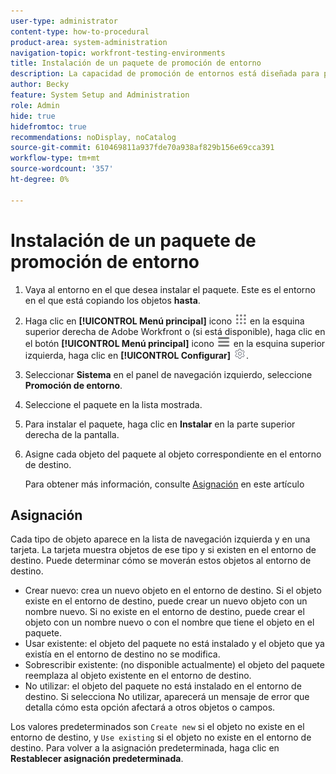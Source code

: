 ```yaml
---
user-type: administrator
content-type: how-to-procedural
product-area: system-administration
navigation-topic: workfront-testing-environments
title: Instalación de un paquete de promoción de entorno
description: La capacidad de promoción de entornos está diseñada para proporcionar la capacidad de mover objetos relacionados con la configuración de un entorno a otro. Obtenga información sobre cómo instalar un paquete de promoción de entorno en un entorno de destino.
author: Becky
feature: System Setup and Administration
role: Admin
hide: true
hidefromtoc: true
recommendations: noDisplay, noCatalog
source-git-commit: 610469811a937fde70a938af829b156e69cca391
workflow-type: tm+mt
source-wordcount: '357'
ht-degree: 0%

---
```


# Instalación de un paquete de promoción de entorno


1. Vaya al entorno en el que desea instalar el paquete. Este es el entorno en el que está copiando los objetos **hasta**.
1. Haga clic en **[!UICONTROL Menú principal]** icono ![Menú principal](/help/_includes/assets/main-menu-icon.png) en la esquina superior derecha de Adobe Workfront o (si está disponible), haga clic en el botón **[!UICONTROL Menú principal]** icono ![Menú principal](/help/_includes/assets/main-menu-icon-left-nav.png) en la esquina superior izquierda, haga clic en **[!UICONTROL Configurar]** ![Icono de configuración](/help/_includes/assets/gear-icon-setup.png).
1. Seleccionar **Sistema** en el panel de navegación izquierdo, seleccione **Promoción de entorno**.
1. Seleccione el paquete en la lista mostrada.
1. Para instalar el paquete, haga clic en **Instalar** en la parte superior derecha de la pantalla.
1. Asigne cada objeto del paquete al objeto correspondiente en el entorno de destino.

   Para obtener más información, consulte [Asignación](#mapping) en este artículo


## Asignación

Cada tipo de objeto aparece en la lista de navegación izquierda y en una tarjeta. La tarjeta muestra objetos de ese tipo y si existen en el entorno de destino. Puede determinar cómo se moverán estos objetos al entorno de destino.

* Crear nuevo: crea un nuevo objeto en el entorno de destino. Si el objeto existe en el entorno de destino, puede crear un nuevo objeto con un nombre nuevo. Si no existe en el entorno de destino, puede crear el objeto con un nombre nuevo o con el nombre que tiene el objeto en el paquete.
* Usar existente: el objeto del paquete no está instalado y el objeto que ya existía en el entorno de destino no se modifica.
* Sobrescribir existente: (no disponible actualmente) el objeto del paquete reemplaza al objeto existente en el entorno de destino.
* No utilizar: el objeto del paquete no está instalado en el entorno de destino. Si selecciona No utilizar, aparecerá un mensaje de error que detalla cómo esta opción afectará a otros objetos o campos.

Los valores predeterminados son `Create new` si el objeto no existe en el entorno de destino, y `Use existing` si el objeto no existe en el entorno de destino. Para volver a la asignación predeterminada, haga clic en **Restablecer asignación predeterminada**.



<!--
## Collisions

A collision occurs when <!--???--.

In Workfront, a potential collision is marked with a blue dot. You can select 

You can select whether to show all package contents, or collisions only.

## Comparison tool

-->

